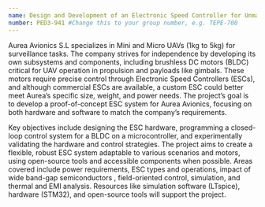 ```yaml
---
name: Design and Development of an Electronic Speed Controller for Unmanned Aircraft Systems #Change this to the name of your presentation
number: PED3-941 #Change this to your group number, e.g. TEPE-700
---
```

Aurea Avionics S.L specializes in Mini and Micro UAVs (1kg to 5kg) for surveillance tasks. The company strives for independence by developing its own subsystems and components, including brushless DC motors (BLDC) critical for UAV operation in propulsion and payloads like gimbals. These motors require precise control through Electronic Speed Controllers (ESCs), and although commercial ESCs are available, a custom ESC could better meet Aurea’s specific size, weight, and power needs. The project’s goal is to develop a proof-of-concept ESC system for Aurea Avionics, focusing on both hardware and software to match the company’s requirements.

Key objectives include designing the ESC hardware, programming a closed-loop control system for a BLDC on a microcontroller, and experimentally validating the hardware and control strategies. The project aims to create a flexible, robust ESC system adaptable to various scenarios and motors, using open-source tools and accessible components when possible. Areas covered include power requirements, ESC types and operations, impact of wide band-gap semiconductors , field-oriented control, simulation, and thermal and EMI analysis. Resources like simulation software (LTspice), hardware (STM32), and open-source tools will support the project.

